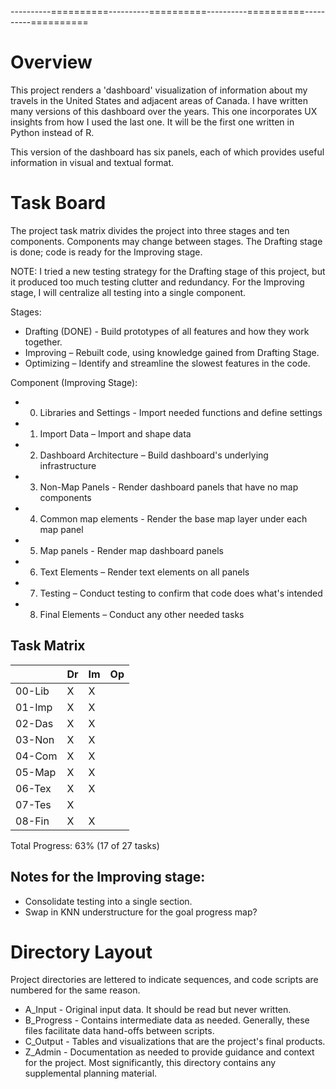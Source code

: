 ----------==========----------==========----------==========----------==========

# Overview
This project renders a 'dashboard' visualization of information about my travels
in the United States and adjacent areas of Canada. I have written many versions
of this dashboard over the years.  This one incorporates UX insights from how I
used the last one.  It will be the first one written in Python instead of R.

This version of the dashboard has six panels, each of which provides useful
information in visual and textual format.

# Task Board
The project task matrix divides the project into three stages and ten components.
Components may change between stages.  The Drafting stage is done; code is
ready for the Improving stage.

NOTE: I tried a new testing strategy for the Drafting stage of this project, but
it produced too much testing clutter and redundancy.  For the Improving stage,
I will centralize all testing into a single component.

Stages:
+ Drafting (DONE) - Build prototypes of all features and how they work together.
+ Improving – Rebuilt code, using knowledge gained from Drafting Stage.
+ Optimizing – Identify and streamline the slowest features in the code.

Component (Improving Stage):
+ 00. Libraries and Settings - Import needed functions and define settings
+ 01. Import Data – Import and shape data
+ 02. Dashboard Architecture – Build dashboard's underlying infrastructure
+ 03. Non-Map Panels - Render dashboard panels that have no map components
+ 04. Common map elements - Render the base map layer under each map panel
+ 05. Map panels - Render map dashboard panels
+ 06. Text Elements – Render text elements on all panels
+ 07. Testing – Conduct testing to confirm that code does what's intended
+ 08. Final Elements – Conduct any other needed tasks

## Task Matrix
|      |Dr|Im|Op|
|:-    |:-|:-|:-|
|00-Lib| X| X|  |
|01-Imp| X| X|  |
|02-Das| X| X|  |
|03-Non| X| X|  |
|04-Com| X| X|  |
|05-Map| X| X|  |
|06-Tex| X| X|  |
|07-Tes| X|  |  |
|08-Fin| X| X|  |

Total Progress: 63% (17 of 27 tasks)

## Notes for the Improving stage:
+ Consolidate testing into a single section.
+ Swap in KNN understructure for the goal progress map?

# Directory Layout
Project directories are lettered to indicate sequences, and code scripts are
numbered for the same reason.
+ A_Input - Original input data.  It should be read but never written.
+ B_Progress - Contains intermediate data as needed.  Generally, these files
facilitate data hand-offs between scripts.
+ C_Output - Tables and visualizations that are the project's final products.
+ Z_Admin - Documentation as needed to provide guidance and context for the
project. Most significantly, this directory contains any supplemental planning material.
